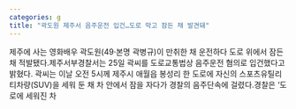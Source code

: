 ```yaml
---
categories: g
title: "곽도원 제주서 음주운전 입건…도로 막고 잠든 채 발견돼"
---
```

제주에 사는 영화배우 곽도원(49·본명 곽병규)이 만취한 채 운전하다 도로 위에서 잠든 채 적발됐다.제주서부경찰서는 25일 곽씨를 도로교통법상 음주운전 혐의로 입건했다고 밝혔다. 곽씨는 이날 오전 5시께 제주시 애월읍 봉성리 한 도로에 자신의 스포츠유틸리티차량(SUV)을 세워 둔 채 차 안에서 잠을 자다가 경찰의 음주단속에 걸렸다.경찰은 ‘도로에 세워진 차